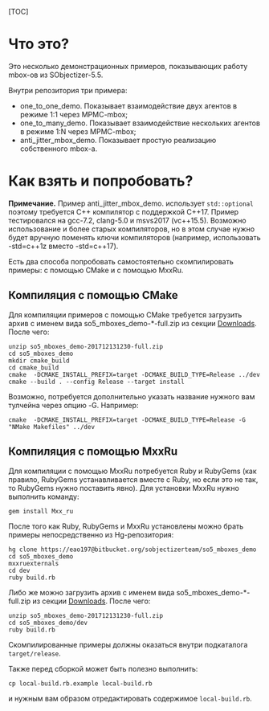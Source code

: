 [TOC]

# Что это?
Это несколько демонстрационных примеров, показывающих работу mbox-ов из SObjectizer-5.5.

Внутри репозитория три примера:

* one_to_one_demo. Показывает взаимодействие двух агентов в режиме 1:1 через MPMC-mbox;
* one_to_many_demo. Показывает взаимодействие нескольких агентов в режиме 1:N через MPMC-mbox;
* anti_jitter_mbox_demo. Показывает простую реализацию собственного mbox-а.

# Как взять и попробовать?
**Примечание.** Пример anti_jitter_mbox_demo. использует `std::optional` поэтому требуется C++ компилятор с поддержкой C++17. Пример тестировался на gcc-7.2, clang-5.0 и msvs2017 (vc++15.5). Возможно использование и более старых компиляторов, но в этом случае нужно будет вручную поменять ключи компиляторов (например, использовать -std=c++1z вместо -std=c++17).

Есть два способа попробовать самостоятельно скомпилировать примеры: с помощью CMake и с помощью MxxRu.
## Компиляция с помощью CMake
Для компиляции примеров с помощью CMake требуется загрузить архив с именем вида so5_mboxes_demo-*-full.zip из секции [Downloads](https://bitbucket.org/sobjectizerteam/so5_mboxes_demo/downloads/). После чего:

~~~~~{.sh}
unzip so5_mboxes_demo-201712131230-full.zip
cd so5_mboxes_demo
mkdir cmake_build
cd cmake_build
cmake  -DCMAKE_INSTALL_PREFIX=target -DCMAKE_BUILD_TYPE=Release ../dev
cmake --build . --config Release --target install
~~~~~

Возможно, потребуется дополнительно указать название нужного вам тулчейна через опцию -G. Например:

~~~~~{.sh}
cmake  -DCMAKE_INSTALL_PREFIX=target -DCMAKE_BUILD_TYPE=Release -G "NMake Makefiles" ../dev
~~~~~
## Компиляция с помощью MxxRu
Для компиляции с помощью MxxRu потребуется Ruby и RubyGems (как правило, RubyGems устанавливается вместе с Ruby, но если это не так, то RubyGems нужно поставить явно). Для установки MxxRu нужно выполнить команду:

~~~~~{.sh}
gem install Mxx_ru
~~~~~

После того как Ruby, RubyGems и MxxRu установлены можно брать примеры непосредственно из Hg-репозитория:

~~~~~{.sh}
hg clone https://eao197@bitbucket.org/sobjectizerteam/so5_mboxes_demo
cd so5_mboxes_demo
mxxruexternals
cd dev
ruby build.rb
~~~~~

Либо же можно загрузить архив с именем вида so5_mboxes_demo-*-full.zip из секции [Downloads](https://bitbucket.org/sobjectizerteam/so5_mboxes_demo/downloads/). После чего:

~~~~~{.sh}
unzip so5_mboxes_demo-201712131230-full.zip
cd so5_mboxes_demo/dev
ruby build.rb
~~~~~

Скомпилированные примеры должны оказаться внутри подкаталога `target/release`.

Также перед сборкой может быть полезно выполнить:

~~~~~{.sh}
cp local-build.rb.example local-build.rb
~~~~~

и нужным вам образом отредактировать содержимое `local-build.rb`.
